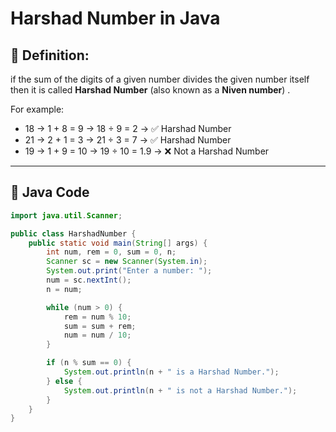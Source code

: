 # Harshad Number in Java

## 📘 Definition:
if the sum of the digits of a given number divides the given number itself then it is called **Harshad Number** (also known as a **Niven number**) .

For example:
- 18 → 1 + 8 = 9 → 18 ÷ 9 = 2 → ✅ Harshad Number
- 21 → 2 + 1 = 3 → 21 ÷ 3 = 7 → ✅ Harshad Number
- 19 → 1 + 9 = 10 → 19 ÷ 10 = 1.9 → ❌ Not a Harshad Number

---

## 🧾 Java Code

```java
import java.util.Scanner;

public class HarshadNumber {
    public static void main(String[] args) {
        int num, rem = 0, sum = 0, n;
        Scanner sc = new Scanner(System.in);
        System.out.print("Enter a number: ");
        num = sc.nextInt();
        n = num;

        while (num > 0) {
            rem = num % 10;
            sum = sum + rem;
            num = num / 10;
        }

        if (n % sum == 0) {
            System.out.println(n + " is a Harshad Number.");
        } else {
            System.out.println(n + " is not a Harshad Number.");
        }
    }
}
